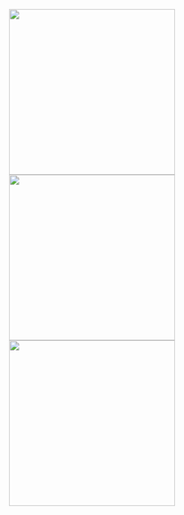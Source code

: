 <!-- ### <h1>Visit my website at [jordimas96.github.io](https://jordimas96.github.io/)</h1> -->

<!-- ### <h1>[Visit my website at<br>jordimas96.github.io](https://jordimas96.github.io/)</h1> -->

<div align="center">

  <a href="https://jordimas96.github.io/">
    <img src="https://jordimas96.github.io/jordimas96/logos/portfolio.png" width="300">
  </a>
  
  <br>
  
  <a href="https://jordimas96.github.io/bunquer-descarregador/">
    <img src="https://jordimas96.github.io/jordimas96/logos/bunquer.png" width="300">
  </a>

  <br>
  
  <a href="https://jordimas96.github.io/r/play-store">
    <img src="https://jordimas96.github.io/jordimas96/logos/apps.png" width="300">
  </a>

</div



<!--
**jordimas96/jordimas96** is a ✨ _special_ ✨ repository because its `README.md` (this file) appears on your GitHub profile.

Here are some ideas to get you started:

- 🔭 I’m currently working on ...
- 🌱 I’m currently learning ...
- 👯 I’m looking to collaborate on ...
- 🤔 I’m looking for help with ...
- 💬 Ask me about ...
- 📫 How to reach me: ...
- ⚡ Fun fact: ...
-->
